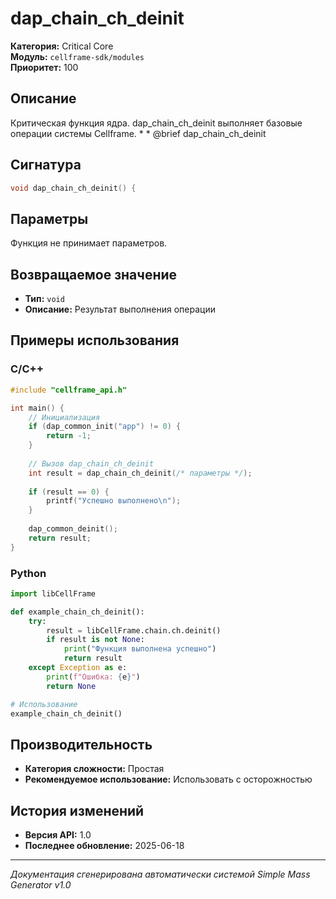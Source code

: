 # dap_chain_ch_deinit

**Категория:** Critical Core  
**Модуль:** `cellframe-sdk/modules`  
**Приоритет:** 100

## Описание
Критическая функция ядра. dap_chain_ch_deinit выполняет базовые операции системы Cellframe. * * @brief dap_chain_ch_deinit

## Сигнатура
```c
void dap_chain_ch_deinit() {
```

## Параметры
Функция не принимает параметров.

## Возвращаемое значение
- **Тип:** `void`
- **Описание:** Результат выполнения операции

## Примеры использования

### C/C++
```c
#include "cellframe_api.h"

int main() {
    // Инициализация
    if (dap_common_init("app") != 0) {
        return -1;
    }
    
    // Вызов dap_chain_ch_deinit
    int result = dap_chain_ch_deinit(/* параметры */);
    
    if (result == 0) {
        printf("Успешно выполнено\n");
    }
    
    dap_common_deinit();
    return result;
}
```

### Python
```python
import libCellFrame

def example_chain_ch_deinit():
    try:
        result = libCellFrame.chain.ch.deinit()
        if result is not None:
            print("Функция выполнена успешно")
            return result
    except Exception as e:
        print(f"Ошибка: {e}")
        return None

# Использование
example_chain_ch_deinit()
```

## Производительность
- **Категория сложности:** Простая
- **Рекомендуемое использование:** Использовать с осторожностью

## История изменений
- **Версия API:** 1.0
- **Последнее обновление:** 2025-06-18

---
*Документация сгенерирована автоматически системой Simple Mass Generator v1.0*
